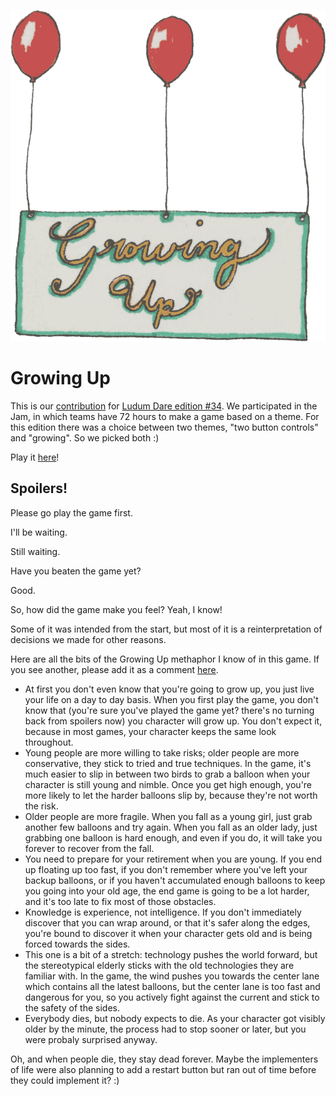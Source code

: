 ![Growing Up](img/title.png)

# Growing Up

This is our [contribution](http://ludumdare.com/compo/ludum-dare-34/?action=preview&uid=46246) for [Ludum Dare edition #34](http://ludumdare.com/compo/2015/12/09/welcome-to-ludum-dare-34/). We participated in the Jam, in which teams have 72 hours to make a game based on a theme. For this edition there was a choice between two themes, "two button controls" and "growing". So we picked both :)

Play it [here](http://gelisam.com/ludum-dare-34-postjam/)!

## Spoilers!

Please go play the game first.

I'll be waiting.

Still waiting.

Have you beaten the game yet?

Good.

So, how did the game make you feel? Yeah, I know!

Some of it was intended from the start, but most of it is a reinterpretation of decisions we made for other reasons.

Here are all the bits of the Growing Up methaphor I know of in this game. If you see another, please add it as a comment [here](http://ludumdare.com/compo/ludum-dare-34/?action=preview&uid=46246).

* At first you don't even know that you're going to grow up, you just live your life on a day to day basis. When you first play the game, you don't know that (you're sure you've played the game yet? there's no turning back from spoilers now) you character will grow up. You don't expect it, because in most games, your character keeps the same look throughout.
* Young people are more willing to take risks; older people are more conservative, they stick to tried and true techniques. In the game, it's much easier to slip in between two birds to grab a balloon when your character is still young and nimble. Once you get high enough, you're more likely to let the harder balloons slip by, because they're not worth the risk.
* Older people are more fragile. When you fall as a young girl, just grab another few balloons and try again. When you fall as an older lady, just grabbing one balloon is hard enough, and even if you do, it will take you forever to recover from the fall.
* You need to prepare for your retirement when you are young. If you end up floating up too fast, if you don't remember where you've left your backup balloons, or if you haven't accumulated enough balloons to keep you going into your old age, the end game is going to be a lot harder, and it's too late to fix most of those obstacles.
* Knowledge is experience, not intelligence. If you don't immediately discover that you can wrap around, or that it's safer along the edges, you're bound to discover it when your character gets old and is being forced towards the sides.
* This one is a bit of a stretch: technology pushes the world forward, but the stereotypical elderly sticks with the old technologies they are familiar with. In the game, the wind pushes you towards the center lane which contains all the latest balloons, but the center lane is too fast and dangerous for you, so you actively fight against the current and stick to the safety of the sides.
* Everybody dies, but nobody expects to die. As your character got visibly older by the minute, the process had to stop sooner or later, but you were probaly surprised anyway.

Oh, and when people die, they stay dead forever. Maybe the implementers of life were also planning to add a restart button but ran out of time before they could implement it? :)
